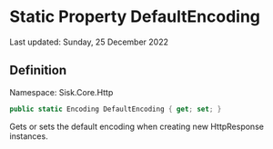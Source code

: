 # Static Property DefaultEncoding
Last updated: Sunday, 25 December 2022

## Definition
Namespace: Sisk.Core.Http

```csharp
public static Encoding DefaultEncoding { get; set; }
```

Gets or sets the default encoding when creating new HttpResponse instances.

